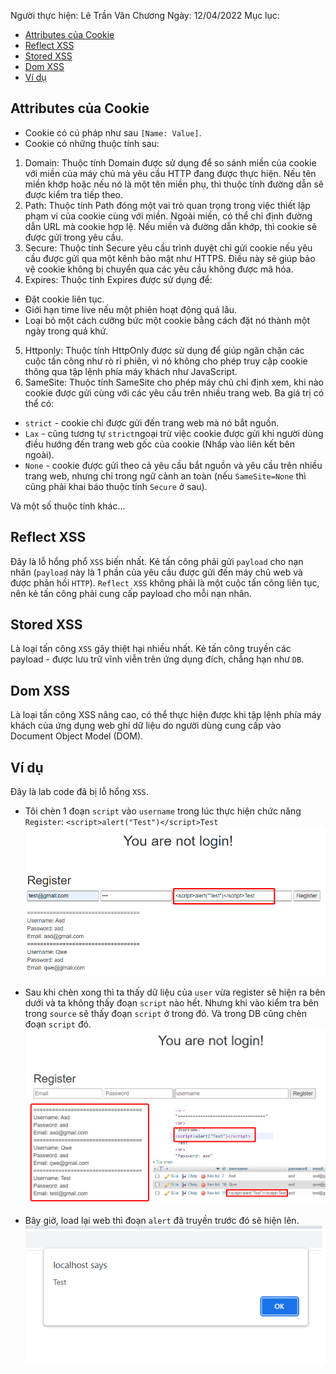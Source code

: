 Người thực hiện: Lê Trần Văn Chương
Ngày: 12/04/2022
Mục lục:
- [Attributes của Cookie](#attributes-của-cookie)
- [Reflect XSS](#reflect-xss)
- [Stored XSS](#stored-xss)
- [Dom XSS](#dom-xss)
- [Ví dụ](#ví-dụ)

## Attributes của Cookie
- Cookie có cú pháp như sau `[Name: Value]`.
- Cookie có những thuộc tính sau:
1. Domain: Thuộc tính Domain được sử dụng để so sánh miền của cookie với miền của máy chủ mà yêu cầu HTTP đang được thực hiện. Nếu tên miền khớp hoặc nếu nó là một tên miền phụ, thì thuộc tính đường dẫn sẽ được kiểm tra tiếp theo.
2. Path: Thuộc tính Path đóng một vai trò quan trọng trong việc thiết lập phạm vi của cookie cùng với miền. Ngoài miền, có thể chỉ định đường dẫn URL mà cookie hợp lệ. Nếu miền và đường dẫn khớp, thì cookie sẽ được gửi trong yêu cầu.
3. Secure: Thuộc tính Secure yêu cầu trình duyệt chỉ gửi cookie nếu yêu cầu được gửi qua một kênh bảo mật như HTTPS. Điều này sẽ giúp bảo vệ cookie không bị chuyển qua các yêu cầu không được mã hóa.
4. Expires: Thuộc tính Expires được sử dụng để:
  - Đặt cookie liên tục.
  - Giới hạn time live nếu một phiên hoạt động quá lâu.
  - Loại bỏ một cách cưỡng bức một cookie bằng cách đặt nó thành một ngày trong quá khứ.
5. Httponly: Thuộc tính HttpOnly được sử dụng để giúp ngăn chặn các cuộc tấn công như rò rỉ phiên, vì nó không cho phép truy cập cookie thông qua tập lệnh phía máy khách như JavaScript.
6. SameSite: Thuộc tính SameSite cho phép máy chủ chỉ định xem, khi nào cookie được gửi cùng với các yêu cầu trên nhiều trang web. Ba giá trị có thể có:
  - `strict` - cookie chỉ được gửi đến trang web mà nó bắt nguồn.
  - `Lax` - cũng tương tự `strict`ngoại trừ việc cookie được gửi khi người dùng điều hướng đến trang web gốc của cookie (Nhấp vào liên kết bên ngoài).
  - `None` - cookie được gửi theo cả yêu cầu bắt nguồn và yêu cầu trên nhiều trang web, nhưng chỉ trong ngữ cảnh an toàn (nếu `SameSite=None` thì cũng phải khai báo thuộc tính `Secure` ở sau).
  
Và một số thuộc tính khác...

## Reflect XSS
Đây là lỗ hổng phổ `XSS` biến nhất. Kẻ tấn công phải gửi `payload` cho nạn nhân (`payload` này là 1 phần của yêu cầu được gửi đến máy chủ web và được phản hồi `HTTP`). `Reflect XSS` không phải là một cuộc tấn công liên tục, nên kẻ tấn công phải cung cấp payload cho mỗi nạn nhân.

## Stored XSS 
Là loại tấn công `XSS` gây thiệt hại nhiều nhất. Kẻ tấn công truyền các payload - được lưu trữ vĩnh viễn trên ứng dụng đích, chẳng hạn như `DB`.

## Dom XSS
Là loại tấn công XSS nâng cao, có thể thực hiện được khi tập lệnh phía máy khách của ứng dụng web ghi dữ liệu do người dùng cung cấp vào Document Object Model (DOM).

## Ví dụ
Đây là lab code đã bị lỗ hổng `XSS`.

- Tôi chèn 1 đoạn `script` vào `username` trong lúc thực hiện chức năng `Register`: `<script>alert("Test")</script>Test`
![Hinh 1.](~/../img/1.png)

- Sau khi chèn xong thì ta thấy dữ liệu của `user` vừa register sẽ hiện ra bên dưới và ta không thấy đoạn `script` nào hết. Nhưng khi vào kiểm tra bên trong `source` sẽ thấy đoạn `script` ở trong đó. Và trong DB cũng chèn đoạn `script` đó.
![Hinh 2.](~/../img/2.png)

- Bây giờ, load lại web thì đoạn `alert` đã truyền trước đó sẽ hiện lên.
![Hinh 3.](~/../img/3.png)



